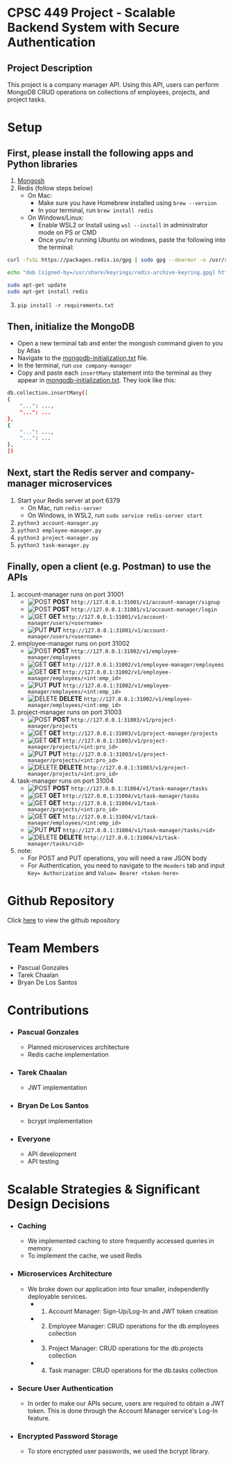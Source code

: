 # CPSC 449 Project - Scalable Backend System with Secure Authentication

## Project Description
This project is a company manager API. Using this API, users can perform MongoDB CRUD operations on collections of employees, projects, and project tasks.

# Setup
## First, please install the following apps and Python libraries
1. [Mongosh](https://www.mongodb.com/docs/mongodb-shell/install/)
2. Redis (follow steps below)
    - On Mac:
        - Make sure you have Homebrew installed using `brew --version`  
        - In your terminal, run `brew install redis`
    - On Windows/Linux:
        - Enable WSL2 or Install using `wsl --install` in administrator mode on PS or CMD
        - Once you're running Ubuntu on windows, paste the following into the terminal:
```bash
curl -fsSL https://packages.redis.io/gpg | sudo gpg --dearmor -o /usr/share/keyrings/redis-archive-keyring.gpg  

echo "deb [signed-by=/usr/share/keyrings/redis-archive-keyring.gpg] https://packages.redis.io/deb $(lsb_release -cs) main" | sudo tee /etc/apt/sources.list.d/redis.list  

sudo apt-get update  
sudo apt-get install redis  
```

3. `pip install -r requirements.txt`

## Then, initialize the MongoDB
- Open a new terminal tab and enter the mongosh command given to you by Atlas
- Navigate to the [mongodb-initialization.txt](https://github.com/GonzalesP/cpsc-449-project/blob/main/mongodb-initialization.txt) file.
- In the terminal, run `use company-manager`
- Copy and paste each `insertMany` statement into the terminal as they appear in [mongodb-initialization.txt](https://github.com/GonzalesP/cpsc-449-project/blob/main/mongodb-initialization.txt). They look like this:
```bash
db.collection.insertMany([
{
    "...": ...,
    "...": ...
},
{
    "...": ...,
    "...": ...
},
])
``` 

## Next, start the Redis server and company-manager microservices
1. Start your Redis server at port 6379
    - On Mac, run `redis-server`
    - On Windows, in WSL2, run `sudo service redis-server start`
2. `python3 account-manager.py`
3. `python3 employee-manager.py`
4. `python3 project-manager.py`
5. `python3 task-manager.py`

## Finally, open a client (e.g. Postman) to use the APIs
1. account-manager runs on port 31001
    - ![POST](https://placehold.co/15x15/ffe460/ffe460.png) **POST** `http://127.0.0.1:31001/v1/account-manager/signup`
    - ![POST](https://placehold.co/15x15/ffe460/ffe460.png) **POST** `http://127.0.0.1:31001/v1/account-manager/login`
    - ![GET](https://placehold.co/15x15/68dd9a/68dd9a.png) **GET** `http://127.0.0.1:31001/v1/account-manager/users/<username>`
    - ![PUT](https://placehold.co/15x15/648ebf/648ebf.png) **PUT** `http://127.0.0.1:31001/v1/account-manager/users/<username>`
2. employee-manager runs on port 31002
    - ![POST](https://placehold.co/15x15/ffe460/ffe460.png) **POST** `http://127.0.0.1:31002/v1/employee-manager/employees`
    - ![GET](https://placehold.co/15x15/68dd9a/68dd9a.png) **GET** `http://127.0.0.1:31002/v1/employee-manager/employees`
    - ![GET](https://placehold.co/15x15/68dd9a/68dd9a.png) **GET** `http://127.0.0.1:31002/v1/employee-manager/employees/<int:emp_id>`
    - ![PUT](https://placehold.co/15x15/648ebf/648ebf.png) **PUT** `http://127.0.0.1:31002/v1/employee-manager/employees/<int:emp_id>`
    - ![DELETE](https://placehold.co/15x15/d22b2b/d22b2b.png) **DELETE** `http://127.0.0.1:31002/v1/employee-manager/employees/<int:emp_id>`
3. project-manager runs on port 31003
    - ![POST](https://placehold.co/15x15/ffe460/ffe460.png) **POST** `http://127.0.0.1:31003/v1/project-manager/projects`
    - ![GET](https://placehold.co/15x15/68dd9a/68dd9a.png) **GET** `http://127.0.0.1:31003/v1/project-manager/projects`
    - ![GET](https://placehold.co/15x15/68dd9a/68dd9a.png) **GET** `http://127.0.0.1:31003/v1/project-manager/projects/<int:pro_id>`
    - ![PUT](https://placehold.co/15x15/648ebf/648ebf.png) **PUT** `http://127.0.0.1:31003/v1/project-manager/projects/<int:pro_id>`
    - ![DELETE](https://placehold.co/15x15/d22b2b/d22b2b.png) **DELETE** `http://127.0.0.1:31003/v1/project-manager/projects/<int:pro_id>`
4. task-manager runs on port 31004
    - ![POST](https://placehold.co/15x15/ffe460/ffe460.png) **POST** `http://127.0.0.1:31004/v1/task-manager/tasks`
    - ![GET](https://placehold.co/15x15/68dd9a/68dd9a.png) **GET** `http://127.0.0.1:31004/v1/task-manager/tasks`
    - ![GET](https://placehold.co/15x15/68dd9a/68dd9a.png) **GET** `http://127.0.0.1:31004/v1/task-manager/projects/<int:pro_id>`
    - ![GET](https://placehold.co/15x15/68dd9a/68dd9a.png) **GET** `http://127.0.0.1:31004/v1/task-manager/employees/<int:emp_id>`
    - ![PUT](https://placehold.co/15x15/648ebf/648ebf.png) **PUT** `http://127.0.0.1:31004/v1/task-manager/tasks/<id>`
    - ![DELETE](https://placehold.co/15x15/d22b2b/d22b2b.png) **DELETE** `http://127.0.0.1:31004/v1/task-manager/tasks/<id>`
5. note: 
    - For POST and PUT operations, you will need a raw JSON body
    - For Authentication, you need to navigate to the `Headers` tab and input `Key= Authorization` and `Value= Bearer <token-here>`

# Github Repository
Click [here](https://github.com/GonzalesP/cpsc-449-project) to view the github repository

# Team Members
- Pascual Gonzales
- Tarek Chaalan
- Bryan De Los Santos

# Contributions
- ### Pascual Gonzales
    - Planned microservices architecture
    - Redis cache implementation
- ### Tarek Chaalan
    - JWT implementation
- ### Bryan De Los Santos
    - bcrypt implementation
- ### Everyone
    - API development
    - API testing

# Scalable Strategies & Significant Design Decisions
- ### Caching
    - We implemented caching to store frequently accessed queries in memory.
    - To implement the cache, we used Redis
- ### Microservices Architecture
    - We broke down our application into four smaller, independently deployable services.
        - 1. Account Manager: Sign-Up/Log-In and JWT token creation
        - 2. Employee Manager: CRUD operations for the db.employees collection
        - 3. Project Manager: CRUD operations for the db.projects collection
        - 4. Task manager: CRUD operations for the db.tasks collection
- ### Secure User Authentication
    - In order to make our APIs secure, users are required to obtain a JWT token. This is done through the Account Manager service's Log-In feature.
- ### Encrypted Password Storage
    - To store encrypted user passwords, we used the bcrypt library.
